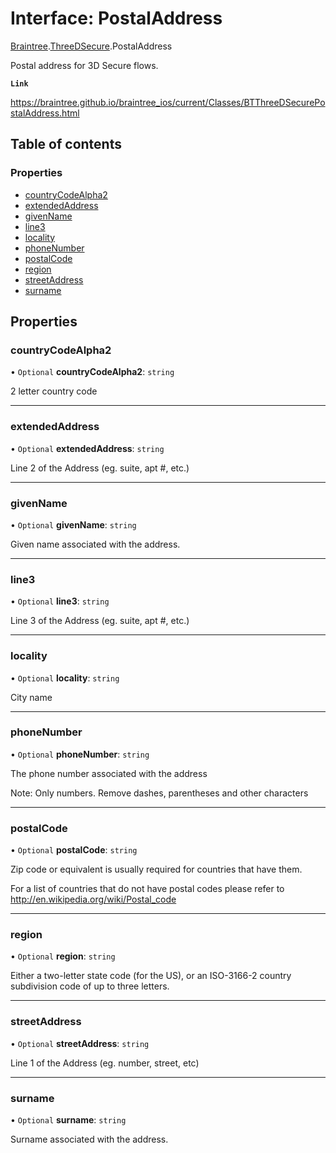 # Interface: PostalAddress

[Braintree](../modules/CdvPurchase.Braintree.md).[ThreeDSecure](../modules/CdvPurchase.Braintree.ThreeDSecure.md).PostalAddress

Postal address for 3D Secure flows.

**`Link`**

https://braintree.github.io/braintree_ios/current/Classes/BTThreeDSecurePostalAddress.html

## Table of contents

### Properties

- [countryCodeAlpha2](CdvPurchase.Braintree.ThreeDSecure.PostalAddress.md#countrycodealpha2)
- [extendedAddress](CdvPurchase.Braintree.ThreeDSecure.PostalAddress.md#extendedaddress)
- [givenName](CdvPurchase.Braintree.ThreeDSecure.PostalAddress.md#givenname)
- [line3](CdvPurchase.Braintree.ThreeDSecure.PostalAddress.md#line3)
- [locality](CdvPurchase.Braintree.ThreeDSecure.PostalAddress.md#locality)
- [phoneNumber](CdvPurchase.Braintree.ThreeDSecure.PostalAddress.md#phonenumber)
- [postalCode](CdvPurchase.Braintree.ThreeDSecure.PostalAddress.md#postalcode)
- [region](CdvPurchase.Braintree.ThreeDSecure.PostalAddress.md#region)
- [streetAddress](CdvPurchase.Braintree.ThreeDSecure.PostalAddress.md#streetaddress)
- [surname](CdvPurchase.Braintree.ThreeDSecure.PostalAddress.md#surname)

## Properties

### countryCodeAlpha2

• `Optional` **countryCodeAlpha2**: `string`

2 letter country code

___

### extendedAddress

• `Optional` **extendedAddress**: `string`

Line 2 of the Address (eg. suite, apt #, etc.)

___

### givenName

• `Optional` **givenName**: `string`

Given name associated with the address.

___

### line3

• `Optional` **line3**: `string`

Line 3 of the Address (eg. suite, apt #, etc.)

___

### locality

• `Optional` **locality**: `string`

City name

___

### phoneNumber

• `Optional` **phoneNumber**: `string`

The phone number associated with the address

Note: Only numbers. Remove dashes, parentheses and other characters

___

### postalCode

• `Optional` **postalCode**: `string`

Zip code or equivalent is usually required for countries that have them.

For a list of countries that do not have postal codes please refer to http://en.wikipedia.org/wiki/Postal_code

___

### region

• `Optional` **region**: `string`

Either a two-letter state code (for the US), or an ISO-3166-2 country subdivision code of up to three letters.

___

### streetAddress

• `Optional` **streetAddress**: `string`

Line 1 of the Address (eg. number, street, etc)

___

### surname

• `Optional` **surname**: `string`

Surname associated with the address.
